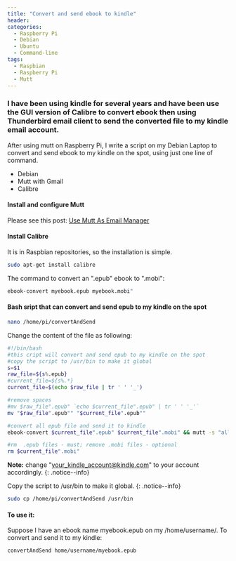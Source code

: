 ```yaml
---
title: "Convert and send ebook to kindle"
header:
categories:
  - Raspberry Pi
  - Debian
  - Ubuntu
  - Command-line
tags:
  - Raspbian
  - Raspberry Pi
  - Mutt
---
```


### I have been using kindle for several years and have been use the GUI version of Calibre to convert ebook then using Thunderbird email client to send the converted file to my kindle email account. 

After using mutt on Raspberry Pi, I write a script on my Debian Laptop to convert and send ebook to my kindle on the spot, using just one line of command.

* Debian 
* Mutt with Gmail
* Calibre

#### Install and configure Mutt

Please see this post: [Use Mutt As Email Manager](https://www.ubuntuopenbox.com/raspberry%20pi/debian/ubuntu/command-line/use-mutt-email-manager/ "Install and configure Mutt with Gmail")

#### Install Calibre
It is in Raspbian repositories, so the installation is simple.
```bash
sudo apt-get install calibre
```

The command to convert an ".epub" ebook to ".mobi":

```bash
ebook-convert myebook.epub myebook.mobi"
```
#### Bash sript that can convert and send epub to my kindle on the spot

```bash
nano /home/pi/convertAndSend
```
Change the content of the file as following:

```bash
#!/bin/bash
#this cript will convert and send epub to my kindle on the spot
#copy the script to /usr/bin to make it global
s=$1
raw_file=${s%.epub}
#current_file=${s%.*}
current_file=$(echo $raw_file | tr ' ' '_')

#remove spaces
#mv $raw_file".epub" `echo $current_file".epub" | tr ' ' '_'` 
mv "$raw_file".epub"" "$current_file".epub""

#convert all epub file and send it to kindle
ebook-convert $current_file".epub" $current_file".mobi" && mutt -s "all mobi" -a $current_file".mobi" -- your_kindle_account@kindle.com < /home/pi/text

#rm  .epub files - must; remove .mobi files - optional
rm $current_file".mobi"
```

**Note:** change "your_kindle_account@kindle.com" to your account accordingly.
{: .notice--info}

Copy the script to /usr/bin to make it global.
{: .notice--info}

```bash
sudo cp /home/pi/convertAndSend /usr/bin
```

#### To use it:

Suppose I have an ebook name myebook.epub on my /home/username/. To convert and send it to my kindle:

```bash
convertAndSend home/username/myebook.epub
```